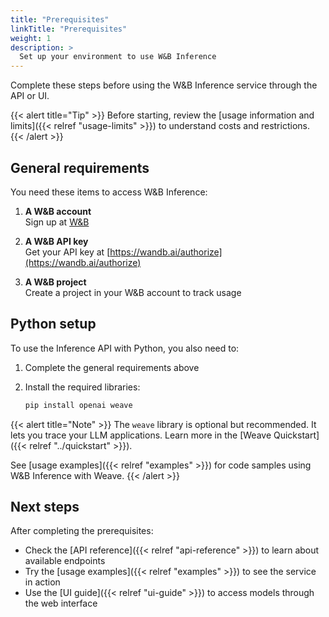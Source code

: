 ```yaml
---
title: "Prerequisites"
linkTitle: "Prerequisites"
weight: 1
description: >
  Set up your environment to use W&B Inference
---
```


Complete these steps before using the W&B Inference service through the API or UI.

{{< alert title="Tip" >}}
Before starting, review the [usage information and limits]({{< relref "usage-limits" >}}) to understand costs and restrictions.
{{< /alert >}}

## General requirements

You need these items to access W&B Inference:

1. **A W&B account**  
   Sign up at [W&B](https://app.wandb.ai/login?signup=true)

2. **A W&B API key**  
   Get your API key at [https://wandb.ai/authorize](https://wandb.ai/authorize)

3. **A W&B project**  
   Create a project in your W&B account to track usage

## Python setup

To use the Inference API with Python, you also need to:

1. Complete the general requirements above

2. Install the required libraries:

   ```bash
   pip install openai weave
   ```

{{< alert title="Note" >}}
The `weave` library is optional but recommended. It lets you trace your LLM applications. Learn more in the [Weave Quickstart]({{< relref "../quickstart" >}}).

See [usage examples]({{< relref "examples" >}}) for code samples using W&B Inference with Weave.
{{< /alert >}}

## Next steps

After completing the prerequisites:

- Check the [API reference]({{< relref "api-reference" >}}) to learn about available endpoints
- Try the [usage examples]({{< relref "examples" >}}) to see the service in action
- Use the [UI guide]({{< relref "ui-guide" >}}) to access models through the web interface 